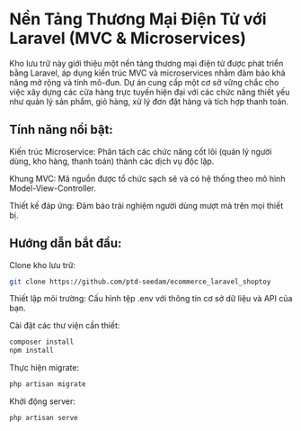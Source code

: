 # Nền Tảng Thương Mại Điện Tử với Laravel (MVC & Microservices)

Kho lưu trữ này giới thiệu một nền tảng thương mại điện tử được phát triển bằng Laravel, áp dụng kiến trúc MVC và microservices nhằm đảm bảo khả năng mở rộng và tính mô-đun. Dự án cung cấp một cơ sở vững chắc cho việc xây dựng các cửa hàng trực tuyến hiện đại với các chức năng thiết yếu như quản lý sản phẩm, giỏ hàng, xử lý đơn đặt hàng và tích hợp thanh toán.

## Tính năng nổi bật:

Kiến trúc Microservice: Phân tách các chức năng cốt lõi (quản lý người dùng, kho hàng, thanh toán) thành các dịch vụ độc lập.

Khung MVC: Mã nguồn được tổ chức sạch sẽ và có hệ thống theo mô hình Model-View-Controller.

Thiết kế đáp ứng: Đảm bảo trải nghiệm người dùng mượt mà trên mọi thiết bị.

## Hướng dẫn bắt đầu:

Clone kho lưu trữ:

```bash
git clone https://github.com/ptd-seedam/ecommerce_laravel_shoptoy
```

Thiết lập môi trường: Cấu hình tệp .env với thông tin cơ sở dữ liệu và API của bạn.

Cài đặt các thư viện cần thiết:

```bash
composer install
npm install
```

Thực hiện migrate:

```bash
php artisan migrate
```

Khởi động server:

```bash
php artisan serve
```
